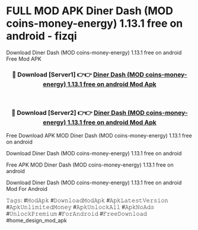 # FULL MOD APK Diner Dash (MOD coins-money-energy) 1.13.1 free on android - fizqi
Download Diner Dash (MOD coins-money-energy) 1.13.1 free on android Free Mod APK

<div align="center">
<h3>🔴 Download [Server1] 👉👉 <a href="https://apk-comot.site?title=Diner_Dash_(MOD_coins-money-energy)_1.13.1_free_on_android">Diner Dash (MOD coins-money-energy) 1.13.1 free on android Mod Apk</a></h3><br>

<h3>🔴 Download [Server2] 👉👉 <a href="https://apk-comot.site?title=Diner_Dash_(MOD_coins-money-energy)_1.13.1_free_on_android">Diner Dash (MOD coins-money-energy) 1.13.1 free on android Mod Apk</a></h3>
</div>


Free Download APK MOD Diner Dash (MOD coins-money-energy) 1.13.1 free on android

Download Diner Dash (MOD coins-money-energy) 1.13.1 free on android 

Free APK MOD Diner Dash (MOD coins-money-energy) 1.13.1 free on android 

Download Diner Dash (MOD coins-money-energy) 1.13.1 free on android Mod For Android

𝚃𝚊𝚐𝚜: #𝙼𝚘𝚍𝙰𝚙𝚔 #𝙳𝚘𝚠𝚗𝚕𝚘𝚊𝚍𝙼𝚘𝚍𝙰𝚙𝚔 #𝙰𝚙𝚔𝙻𝚊𝚝𝚎𝚜𝚝𝚅𝚎𝚛𝚜𝚒𝚘𝚗 #𝙰𝚙𝚔𝚄𝚗𝚕𝚒𝚖𝚒𝚝𝚎𝚍𝙼𝚘𝚗𝚎𝚢 #𝙰𝚙𝚔𝚄𝚗𝚕𝚘𝚌𝚔𝙰𝚕𝚕 #𝙰𝚙𝚔𝙽𝚘𝙰𝚍𝚜 #𝚄𝚗𝚕𝚘𝚌𝚔𝙿𝚛𝚎𝚖𝚒𝚞𝚖 #𝙵𝚘𝚛𝙰𝚗𝚍𝚛𝚘𝚒𝚍 #𝙵𝚛𝚎𝚎𝙳𝚘𝚠𝚗𝚕𝚘𝚊𝚍 #home_design_mod_apk